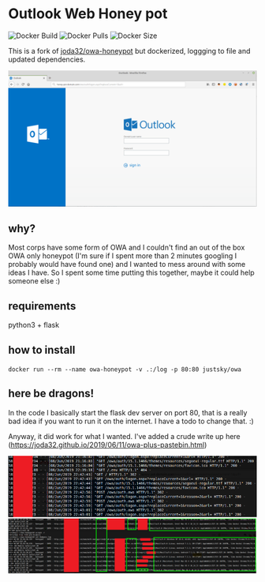 # Outlook Web Honey pot

![Docker Build](https://github.com/just5ky/owa/workflows/Docker/badge.svg) ![Docker Pulls](https://img.shields.io/docker/pulls/justsky/owa) ![Docker Size](https://img.shields.io/docker/image-size/justsky/owa?color=orange)

This is  a fork of [joda32/owa-honeypot](https://github.com/joda32/owa-honeypot) but dockerized,  loggging to file and updated dependencies.


![](docs/OWA_honeypot_1.png)

## why?
Most corps have some form of OWA and I couldn't find an out of the box OWA only honeypot (I'm sure if I spent more than 2 minutes googling I probably would have found one) and I wanted to mess around with some ideas I have. So I spent some time putting this together, maybe it could help someone else :)

## requirements
python3 + flask

## how to install

`docker run --rm --name owa-honeypot -v .:/log -p 80:80 justsky/owa`

## here be dragons!
In the code I basically start the flask dev server on port 80, that is a really bad idea if you want to run it on the internet. I have a todo to change that. :)

Anyway, it did work for what I wanted. I've added a crude write up here (https://joda32.github.io/2019/06/11/owa-plus-pastebin.html)

![](docs/OWA_honeypot_2.png)
![](docs/OWA_honeypot_3.png)

